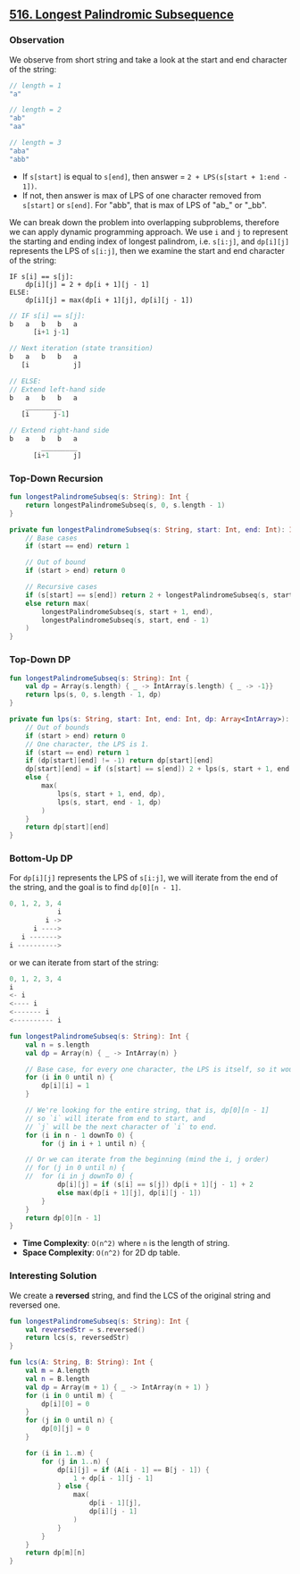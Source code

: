## [516. Longest Palindromic Subsequence](https://leetcode.com/problems/longest-palindromic-subsequence/)

### Observation
We observe from short string and take a look at the start and end character of the string:

```js
// length = 1
"a"

// length = 2
"ab"
"aa"

// length = 3
"aba"
"abb"
```

* If `s[start]` is equal to `s[end]`, then answer = `2 + LPS(s[start + 1:end - 1])`.
* If not, then answer is max of LPS of one character removed from `s[start]` or `s[end]`. For "abb", that is max of LPS of "ab_" or "_bb".

We can break down the problem into overlapping subproblems, therefore we can apply dynamic programming approach. We use `i` and `j` to represent the starting and ending index of longest palindrom, i.e. `s[i:j]`, and `dp[i][j]` represents the LPS of `s[i:j]`, then we examine the start and end character of the string:

```presudo 
IF s[i] == s[j]:
    dp[i][j] = 2 + dp[i + 1][j - 1]
ELSE:
    dp[i][j] = max(dp[i + 1][j], dp[i][j - 1])
```

```js
// IF s[i] == s[j]:
b   a   b   b   a
      [i+1 j-1]

// Next iteration (state transition)
b   a   b   b   a
   [i           j]

// ELSE:
// Extend left-hand side
b   a   b   b   a
    _________
   [i      j-1]

// Extend right-hand side
b   a   b   b   a
        _________
      [i+1      j]
```

### Top-Down Recursion
```kotlin
fun longestPalindromeSubseq(s: String): Int {
    return longestPalindromeSubseq(s, 0, s.length - 1)
}

private fun longestPalindromeSubseq(s: String, start: Int, end: Int): Int {
    // Base cases
    if (start == end) return 1

    // Out of bound
    if (start > end) return 0

    // Recursive cases
    if (s[start] == s[end]) return 2 + longestPalindromeSubseq(s, start + 1, end - 1)
    else return max(
        longestPalindromeSubseq(s, start + 1, end),
        longestPalindromeSubseq(s, start, end - 1)
    )
}
```

### Top-Down DP
```kotlin
fun longestPalindromeSubseq(s: String): Int {
    val dp = Array(s.length) { _ -> IntArray(s.length) { _ -> -1}}
    return lps(s, 0, s.length - 1, dp)
}

private fun lps(s: String, start: Int, end: Int, dp: Array<IntArray>): Int {
    // Out of bounds
    if (start > end) return 0
    // One character, the LPS is 1.
    if (start == end) return 1
    if (dp[start][end] != -1) return dp[start][end]
    dp[start][end] = if (s[start] == s[end]) 2 + lps(s, start + 1, end - 1, dp)
    else {
        max(
            lps(s, start + 1, end, dp),
            lps(s, start, end - 1, dp)
        )
    }
    return dp[start][end]
}
```

### Bottom-Up DP
For `dp[i][j]` represents the LPS of `s[i:j]`, we will iterate from the end of the string, and the goal is to find `dp[0][n - 1]`.

```js
0, 1, 2, 3, 4
            i
         i ->
      i ---->
   i ------->
i ---------->
```

or we can iterate from start of the string:
```js
0, 1, 2, 3, 4
i
<- i
<---- i
<------- i
<---------- i
```

```kotlin
fun longestPalindromeSubseq(s: String): Int {
    val n = s.length
    val dp = Array(n) { _ -> IntArray(n) }

    // Base case, for every one character, the LPS is itself, so it would be 1
    for (i in 0 until n) {
        dp[i][i] = 1
    }

    // We're looking for the entire string, that is, dp[0][n - 1]
    // so `i` will iterate from end to start, and 
    // `j` will be the next character of `i` to end.
    for (i in n - 1 downTo 0) {
        for (j in i + 1 until n) {

    // Or we can iterate from the beginning (mind the i, j order)
    // for (j in 0 until n) {
    //  for (i in j downTo 0) {
            dp[i][j] = if (s[i] == s[j]) dp[i + 1][j - 1] + 2
            else max(dp[i + 1][j], dp[i][j - 1])
        }
    }
    return dp[0][n - 1]
}
```

* **Time Complexity**: `O(n^2)` where `n` is the length of string.
* **Space Complexity**: `O(n^2)` for 2D dp table.

### Interesting Solution
We create a **reversed** string, and find the LCS of the original string and reversed one.

```kotlin
fun longestPalindromeSubseq(s: String): Int {
    val reversedStr = s.reversed()
    return lcs(s, reversedStr)
}

fun lcs(A: String, B: String): Int {
    val m = A.length
    val n = B.length
    val dp = Array(m + 1) { _ -> IntArray(n + 1) }
    for (i in 0 until m) {
        dp[i][0] = 0
    }
    for (j in 0 until n) {
        dp[0][j] = 0
    }

    for (i in 1..m) {
        for (j in 1..n) {
            dp[i][j] = if (A[i - 1] == B[j - 1]) {
                1 + dp[i - 1][j - 1]
            } else {
                max(
                    dp[i - 1][j],
                    dp[i][j - 1]
                )
            }
        }
    }
    return dp[m][n]
}
```